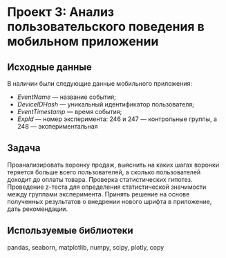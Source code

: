 # **Проект 3: Анализ пользовательского поведения в мобильном приложении**

## **Исходные данные**

В наличии были следующие данные мобильного приложения:

- *EventName* — название события;
- *DeviceIDHash* — уникальный идентификатор пользователя;
- *EventTimestamp* — время события;
- *ExpId* — номер эксперимента: 246 и 247 — контрольные группы, а 248 — экспериментальная

## **Задача**

Проанализировать воронку продаж, выяснить на каких шагах воронки теряется больше всего пользователей, а сколько пользователей доходит до оплаты товара. 
Проверка статистических гипотез. Проведение z-теста для определения статистической значимости между группами эксперимента. 
Принять решение на основе полученных результатов о внедрении нового шрифта в приложение, дать рекомендации.

## **Используемые библиотеки**

pandas, seaborn, matplotlib, numpy, scipy, plotly, copy

